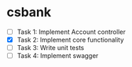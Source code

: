 # csbank

- [ ] Task 1: Implement Account controller
- [x] Task 2: Implement core functionality
- [ ] Task 3: Write unit tests
- [ ] Task 4: Implement swagger
